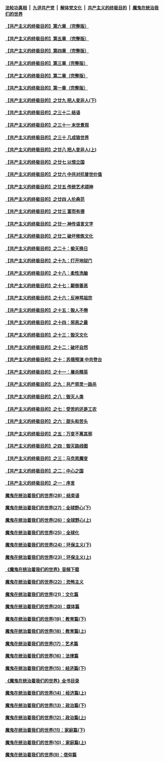 ####  [法轮功真相](../../../../basic/blob/master/README.md?t=01240739) &nbsp;|&nbsp; [九评共产党](../../../../9ping.md/blob/master/README.md?t=01240739) &nbsp;|&nbsp; [解体党文化](../../../../jtdwh.md/blob/master/README.md?t=01240739)  &nbsp;|&nbsp; [共产主义的终极目的](../../../../gczydzjmd.md/blob/master/README.md?t=01240739) &nbsp;|&nbsp; [魔鬼在统治我们的世界](../../../../mgztzwmdsj.md/blob/master/README.md?t=01240739) 

#### [【共产主义的终极目的】第六章 （完整版）](../pages/nsc422/n11428913.md?t=01240739) 

#### [【共产主义的终极目的】第五章 （完整版）](../pages/nsc422/n11428912.md?t=01240739) 

#### [【共产主义的终极目的】第四章 （完整版）](../pages/nsc422/n11428907.md?t=01240739) 

#### [【共产主义的终极目的】第三章（完整版）](../pages/nsc422/n11428848.md?t=01240739) 

#### [【共产主义的终极目的】第二章（完整版）](../pages/nsc422/n11428831.md?t=01240739) 

#### [【共产主义的终极目的】第一章（完整版）](../pages/nsc422/n11417651.md?t=01240739) 

#### [【共产主义的终极目的】之廿九 把人变非人(下)](../pages/nsc422/n11344140.md?t=01240739) 

#### [【共产主义的终极目的】之三十二 结语](../pages/nsc422/n11360535.md?t=01240739) 

#### [【共产主义的终极目的】之三十一 末世景观](../pages/nsc422/n11351129.md?t=01240739) 

#### [【共产主义的终极目的】之三十 几成狼世界](../pages/nsc422/n11348280.md?t=01240739) 

#### [【共产主义的终极目的】之廿八 把人变非人(上)](../pages/nsc422/n11340492.md?t=01240739) 

#### [【共产主义的终极目的】之廿七 以恨立国](../pages/nsc422/n11336944.md?t=01240739) 

#### [【共产主义的终极目的】之廿六 中共对抗普世价值](../pages/nsc422/n11324785.md?t=01240739) 

#### [【共产主义的终极目的】之廿五 传统艺术颂神](../pages/nsc422/n11296396.md?t=01240739) 

#### [【共产主义的终极目的】之廿四 人伦典范](../pages/nsc422/n11296397.md?t=01240739) 

#### [【共产主义的终极目的】之廿三 富而有德](../pages/nsc422/n11283598.md?t=01240739) 

#### [【共产主义的终极目的】之廿一 神传语言文字](../pages/nsc422/n11263265.md?t=01240739) 

#### [【共产主义的终极目的】之廿二 破坏修炼文化](../pages/nsc422/n11245728.md?t=01240739) 

#### [【共产主义的终极目的】之二十：偷天换日](../pages/nsc422/n11238846.md?t=01240739) 

#### [【共产主义的终极目的】之十九：打开地狱门](../pages/nsc422/n11206376.md?t=01240739) 

#### [【共产主义的终极目的】之十八：柔性洗脑](../pages/nsc422/n11199994.md?t=01240739) 

#### [【共产主义的终极目的】之十七：颠倒善恶](../pages/nsc422/n11179782.md?t=01240739) 

#### [【共产主义的终极目的】之十六：反神骂祖宗](../pages/nsc422/n11166798.md?t=01240739) 

#### [【共产主义的终极目的】之十五：毁人不倦](../pages/nsc422/n11166792.md?t=01240739) 

#### [【共产主义的终极目的】之十四：邪恶之最](../pages/nsc422/n11150249.md?t=01240739) 

#### [【共产主义的终极目的】之十三：毁灭文化](../pages/nsc422/n11135227.md?t=01240739) 

#### [【共产主义的终极目的】之十二：破坏自然](../pages/nsc422/n11135214.md?t=01240739) 

#### [【共产主义的终极目的】之十：苏俄预演 中共登台](../pages/nsc422/n11118424.md?t=01240739) 

#### [【共产主义的终极目的】之十一：屠杀精英](../pages/nsc422/n11118442.md?t=01240739) 

#### [【共产主义的终极目的】之九：共产邪灵一路杀](../pages/nsc422/n11114139.md?t=01240739) 

#### [【共产主义的终极目的】之八：毁灭人类](../pages/nsc422/n11108503.md?t=01240739) 

#### [【共产主义的终极目的】之七：受苦的还是工农](../pages/nsc422/n11101809.md?t=01240739) 

#### [【共产主义的终极目的】之六：甜头和苦头](../pages/nsc422/n11096971.md?t=01240739) 

#### [【共产主义的终极目的】之五：万变不离其邪](../pages/nsc422/n11091285.md?t=01240739) 

#### [【共产主义的终极目的】之四：毁灭路线图](../pages/nsc422/n11086284.md?t=01240739) 

#### [【共产主义的终极目的】之三：马克思魔变](../pages/nsc422/n11061941.md?t=01240739) 

#### [【共产主义的终极目的】之二：中心之国](../pages/nsc422/n11047728.md?t=01240739) 

#### [【共产主义的终极目的】之一：序言](../pages/nsc422/n11086077.md?t=01240739) 

#### [魔鬼在统治着我们的世界(28)：结束语](../pages/nsc422/n10936246.md?t=01240739) 

#### [魔鬼在统治着我们的世界(27)：全球野心(下)](../pages/nsc422/n10928319.md?t=01240739) 

#### [魔鬼在统治着我们的世界(26)：全球野心(上)](../pages/nsc422/n10900318.md?t=01240739) 

#### [魔鬼在统治着我们的世界(25)：全球化](../pages/nsc422/n10788205.md?t=01240739) 

#### [魔鬼在统治着我们的世界(24)：环保主义(下)](../pages/nsc422/n10695307.md?t=01240739) 

#### [魔鬼在统治着我们的世界(23)：环保主义(上)](../pages/nsc422/n10688613.md?t=01240739) 

#### [《魔鬼在统治着我们的世界》音频下载](../pages/nsc422/n10635553.md?t=01240739) 

#### [魔鬼在统治着我们的世界(22)：恐怖主义](../pages/nsc422/n10614727.md?t=01240739) 

#### [魔鬼在统治着我们的世界(21)：文化篇](../pages/nsc422/n10597706.md?t=01240739) 

#### [魔鬼在统治着我们的世界(20)：媒体篇](../pages/nsc422/n10586579.md?t=01240739) 

#### [魔鬼在统治着我们的世界(19)：教育篇(下)](../pages/nsc422/n10564808.md?t=01240739) 

#### [魔鬼在统治着我们的世界(18)：教育篇(上)](../pages/nsc422/n10526970.md?t=01240739) 

#### [魔鬼在统治着我们的世界(17)：艺术篇](../pages/nsc422/n10499093.md?t=01240739) 

#### [魔鬼在统治着我们的世界(16)：法律篇](../pages/nsc422/n10485969.md?t=01240739) 

#### [魔鬼在统治着我们的世界(15)：经济篇(下)](../pages/nsc422/n10469975.md?t=01240739) 

#### [《魔鬼在统治着我们的世界》全书目录](../pages/nsc422/n10464261.md?t=01240739) 

#### [魔鬼在统治着我们的世界(14)：经济篇(上)](../pages/nsc422/n10457370.md?t=01240739) 

#### [魔鬼在统治着我们的世界(13)：政治篇(下)](../pages/nsc422/n10448270.md?t=01240739) 

#### [魔鬼在统治着我们的世界(12)：政治篇(上)](../pages/nsc422/n10444576.md?t=01240739) 

#### [魔鬼在统治着我们的世界(11)：家庭篇(下)](../pages/nsc422/n10440961.md?t=01240739) 

#### [魔鬼在统治着我们的世界(10)：家庭篇(上)](../pages/nsc422/n10435448.md?t=01240739) 

#### [魔鬼在统治着我们的世界(9)：信仰篇](../pages/nsc422/n10432159.md?t=01240739) 

